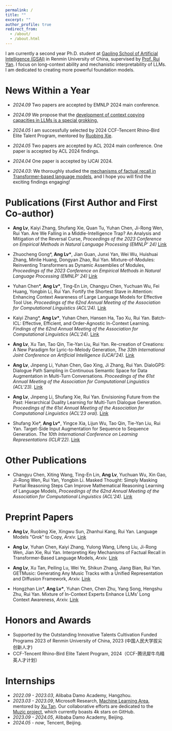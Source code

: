 ```yaml
---
permalink: /
title: ""
excerpt: ""
author_profile: true
redirect_from: 
  - /about/
  - /about.html
---
```


<span class='anchor' id='about-me'></span>

I am currently a second year Ph.D. student at [Gaoling School of Artificial Intelligence (GSAI)](http://ai.ruc.edu.cn/english/index.htm) in Renmin University of China, supervised by [Prof. Rui Yan](https://scholar.google.com/citations?user=eLw6g-UAAAAJ&hl=en). I focus on long-context ability and mechanistic interpretability of LLMs. I am dedicated to creating more powerful foundation models.

# News Within a Year

- *2024.09* Two papers are accepted by EMNLP 2024 main conference.

- *2024.09* We propose that the [development of context copying capacities in LLMs is a special grokking.](https://arxiv.org/pdf/2409.09281)

- *2024.05* I am successfully selected by 2024 CCF-Tencent Rhino-Bird Elite Talent Program, mentored by [Ruobing Xie](https://ruobingxie.github.io/).

- *2024.05* Two papers are accepted by ACL 2024 main conference. One paper is accepted by ACL 2024 findings.

- *2024.04* One paper is accepted by IJCAI 2024.

- *2024.03*: We thoroughly studied the [mechanisms of factual recall in Transformer-based language models](https://arxiv.org/abs/2403.19521), and I hope you will find the exciting findings engaging!

# Publications (First Author and First Co-author)

- **Ang Lv**, Kaiyi Zhang, Shufang Xie, Quan Tu, Yuhan Chen, Ji-Rong Wen, Rui Yan. Are We Falling in a Middle-Intelligence Trap? An Analysis and Mitigation of the Reversal Curse, *Proceedings of the 2023 Conference on Empirical Methods in Natural Language Processing (EMNLP' 24)* [Link](https://arxiv.org/abs/2311.07468)

- Zhuocheng Gong\*, **Ang Lv\***, Jian Guan, Junxi Yan, Wei Wu, Huishuai Zhang, Minlie Huang, Dongyan Zhao, Rui Yan. Mixture-of-Modules: Reinventing Transformers as Dynamic Assemblies of Modules, *Proceedings of the 2023 Conference on Empirical Methods in Natural Language Processing (EMNLP' 24)* [Link](https://arxiv.org/pdf/2407.06677)

- Yuhan Chen\*, **Ang Lv\***, Ting-En Lin, Changyu Chen, Yuchuan Wu, Fei Huang, Yongbin Li, Rui Yan. Fortify the Shortest Stave in Attention: Enhancing Context Awareness of Large Language Models for Effective Tool Use. *Proceedings of the 62nd Annual Meeting of the Association for Computational Linguistics (ACL'24).* [Link](https://arxiv.org/abs/2312.04455)

- Kaiyi Zhang\*, **Ang Lv\***, Yuhan Chen, Hansen Ha, Tao Xu, Rui Yan. Batch-ICL: Effective, Efficient, and Order-Agnostic In-Context Learning. *Findings of the 62nd Annual Meeting of the Association for Computational Linguistics (ACL'24).* [Link](https://arxiv.org/abs/2401.06469)

- **Ang Lv**, Xu Tan, Tao Qin, Tie-Yan Liu, Rui Yan. Re-creation of Creations: A New Paradigm for Lyric-to-Melody Generation, *The 33th International Joint Conference on Artificial Intelligence (IJCAI'24).* [Link](https://arxiv.org/abs/2208.05697) 

- **Ang Lv**, Jinpeng Li, Yuhan Chen, Gao Xing, Ji Zhang, Rui Yan. DialoGPS: Dialogue Path Sampling in Continuous Semantic Space for Data Augmentation in Multi-Turn Conversations. *Proceedings of the 61st Annual Meeting of the Association for Computational Linguistics (ACL'23).* [Link](https://aclanthology.org/2023.acl-long.70/)

- **Ang Lv**, Jinpeng Li, Shufang Xie, Rui Yan. Envisioning Future from the Past: Hierarchical Duality Learning for Multi-Turn Dialogue Generation. *Proceedings of the 61st Annual Meeting of the Association for Computational Linguistics (ACL'23 oral).* [Link](https://aclanthology.org/2023.acl-long.407/)

- Shufang Xie\*, **Ang Lv\***, Yingce Xia, Lijun Wu, Tao Qin, Tie-Yan Liu, Rui Yan. Target-Side Input Augmentation for Sequence to Sequence Generation. *The 10th International Conference on Learning Representations (ICLR'22).* [Link](https://openreview.net/forum?id=pz1euXohm4H)


# Other Publications

- Changyu Chen, Xiting Wang, Ting-En Lin, **Ang Lv**, Yuchuan Wu, Xin Gao, Ji-Rong Wen, Rui Yan, Yongbin Li. Masked Thought: Simply Masking Partial Reasoning Steps Can Improve Mathematical Reasoning Learning of Language Models, *Proceedings of the 62nd Annual Meeting of the Association for Computational Linguistics (ACL'24).* [Link](https://arxiv.org/abs/2403.02178)

# Preprint Papers

- **Ang Lv**, Ruobing Xie, Xingwu Sun, Zhanhui Kang, Rui Yan. Language Models "Grok" to Copy, *Arxiv.* [Link](https://arxiv.org/pdf/2409.09281)

- **Ang Lv**, Yuhan Chen, Kaiyi Zhang, Yulong Wang, Lifeng Liu, Ji-Rong Wen, Jian Xie, Rui Yan. Interpreting Key Mechanisms of Factual Recall in Transformer-Based Language Models, *Arxiv.* [Link](https://arxiv.org/abs/2403.19521)

- **Ang Lv**, Xu Tan, Peiling Lu, Wei Ye, Shikun Zhang, Jiang Bian, Rui Yan. GETMusic: Generating Any Music Tracks with a Unified Representation and Diffusion Framework, *Arxiv.* [Link](https://arxiv.org/abs/2305.10841)

- Hongzhan Lin\*, **Ang Lv\***, Yuhan Chen, Chen Zhu, Yang Song, Hengshu Zhu, Rui Yan. Mixture of In-Context Experts
Enhance LLMs’ Long Context Awareness, *Arxiv.* [Link](https://arxiv.org/pdf/2406.19598)

# Honors and Awards
- Supported by the Outstanding Innovative Talents Cultivation Funded Programs 2023 of Renmin University of
China, 2023 (中国人民大学拔尖创新人才)
- CCF-Tencent Rhino-Bird Elite Talent Program, 2024（CCF-腾讯犀牛鸟精英人才计划）

# Internships
- *2022.09 - 2023.03*, Alibaba Damo Academy, Hangzhou.
- *2023.03 - 2023.09*, Microsoft Research, [Machine Learning Area](https://www.microsoft.com/en-us/research/group/machine-learning-research-group/), mentored by [Xu Tan](https://scholar.google.co.jp/citations?user=tob-U1oAAAAJ&hl=en). Our collaborative efforts are dedicated to the [Muzic project](https://github.com/microsoft/muzic), which currently boasts 4k stars on GitHub.
- *2023.09 - 2024.05*, Alibaba Damo Academy, Beijing.
- *2024.05 - now*, Tencent, Beijing.




